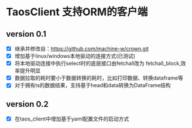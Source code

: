 # TaosClient 支持ORM的客户端

## version 0.1
-[x] 继承并修改自：https://github.com/machine-w/crown.git  
-[x] 增加基于linux/windows本地驱动的连接方式(已测试)  
-[x] 将本地驱动连接中执行select时的底层接口由fetchall改为 fetchall_block,效率提升明显    
-[x] 数据拉取的耗时要小于数据转换的耗时，比如打印数据、转换dataframe等   
-[x] 对于拥有ts的数据结果，支持基于head和data转换为DataFrame结构   

## version 0.2
-[x] 在taos_client中增加基于yaml配置文件的启动方式   